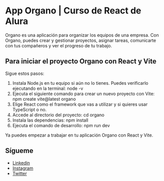# App Organo | Curso de React de Alura
Organo es una aplicación para organizar los equipos de una empresa. Con Organo, puedes crear y gestionar proyectos, asignar tareas, comunicarte con tus compañeros y ver el progreso de tu trabajo.

## Para iniciar el proyecto Organo con React y Vite

Sigue estos pasos:

1. Instala Node.js en tu equipo si aún no lo tienes. Puedes verificarlo ejecutando en la terminal: node -v
2. Ejecuta el siguiente comando para crear un nuevo proyecto con Vite: npm create vite@latest organo
3. Elige React como el framework que vas a utilizar y si quieres usar TypeScript o no.
4. Accede al directorio del proyecto: cd organo
5. Instala las dependencias: npm install
6. Ejecuta el comando de desarrollo: npm run dev

Ya puedes empezar a trabajar en tu aplicación Organo con React y Vite.

## Sígueme
- [Linkedin](https://linkedin.com/in/humbertocolmenares)
- [Instagram](https://instagram.com/humbertocolmenares)
- [Twitter](https://twitter.com/colmenareshr)